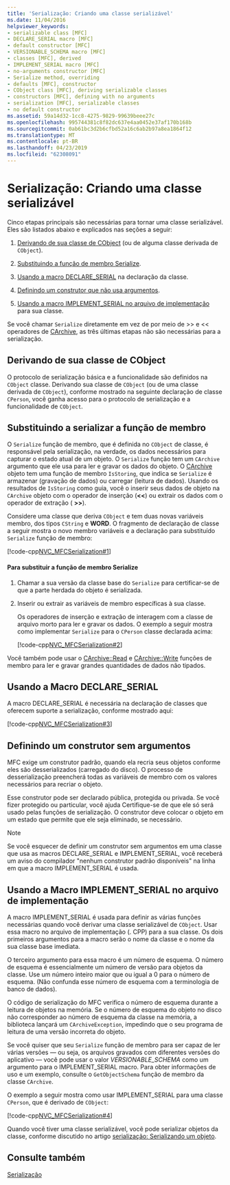 ```yaml
---
title: 'Serialização: Criando uma classe serializável'
ms.date: 11/04/2016
helpviewer_keywords:
- serializable class [MFC]
- DECLARE_SERIAL macro [MFC]
- default constructor [MFC]
- VERSIONABLE_SCHEMA macro [MFC]
- classes [MFC], derived
- IMPLEMENT_SERIAL macro [MFC]
- no-arguments constructor [MFC]
- Serialize method, overriding
- defaults [MFC], constructor
- CObject class [MFC], deriving serializable classes
- constructors [MFC], defining with no arguments
- serialization [MFC], serializable classes
- no default constructor
ms.assetid: 59a14d32-1cc8-4275-9829-99639beee27c
ms.openlocfilehash: 995744381c8f82dc637e4aa0452e37af170b168b
ms.sourcegitcommit: 0ab61bc3d2b6cfbd52a16c6ab2b97a8ea1864f12
ms.translationtype: MT
ms.contentlocale: pt-BR
ms.lasthandoff: 04/23/2019
ms.locfileid: "62308091"
---
```

# <a name="serialization-making-a-serializable-class"></a>Serialização: Criando uma classe serializável

Cinco etapas principais são necessárias para tornar uma classe serializável. Eles são listados abaixo e explicados nas seções a seguir:

1. [Derivando de sua classe de CObject](#_core_deriving_your_class_from_cobject) (ou de alguma classe derivada de `CObject`).

1. [Substituindo a função de membro Serialize](#_core_overriding_the_serialize_member_function).

1. [Usando a macro DECLARE_SERIAL](#_core_using_the_declare_serial_macro) na declaração da classe.

1. [Definindo um construtor que não usa argumentos](#_core_defining_a_constructor_with_no_arguments).

1. [Usando a macro IMPLEMENT_SERIAL no arquivo de implementação](#_core_using_the_implement_serial_macro_in_the_implementation_file) para sua classe.

Se você chamar `Serialize` diretamente em vez de por meio de >> e << operadores de [CArchive](../mfc/reference/carchive-class.md), as três últimas etapas não são necessárias para a serialização.

##  <a name="_core_deriving_your_class_from_cobject"></a> Derivando de sua classe de CObject

O protocolo de serialização básica e a funcionalidade são definidos na `CObject` classe. Derivando sua classe de `CObject` (ou de uma classe derivada de `CObject`), conforme mostrado na seguinte declaração de classe `CPerson`, você ganha acesso para o protocolo de serialização e a funcionalidade de `CObject`.

##  <a name="_core_overriding_the_serialize_member_function"></a> Substituindo a serializar a função de membro

O `Serialize` função de membro, que é definida no `CObject` de classe, é responsável pela serialização, na verdade, os dados necessários para capturar o estado atual de um objeto. O `Serialize` função tem um `CArchive` argumento que ele usa para ler e gravar os dados do objeto. O [CArchive](../mfc/reference/carchive-class.md) objeto tem uma função de membro `IsStoring`, que indica se `Serialize` é armazenar (gravação de dados) ou carregar (leitura de dados). Usando os resultados de `IsStoring` como guia, você o inserir seus dados de objeto na `CArchive` objeto com o operador de inserção (**<\<**) ou extrair os dados com o operador de extração ( **>>**).

Considere uma classe que deriva `CObject` e tem duas novas variáveis membro, dos tipos `CString` e **WORD**. O fragmento de declaração de classe a seguir mostra o novo membro variáveis e a declaração para substituído `Serialize` função de membro:

[!code-cpp[NVC_MFCSerialization#1](../mfc/codesnippet/cpp/serialization-making-a-serializable-class_1.h)]

#### <a name="to-override-the-serialize-member-function"></a>Para substituir a função de membro Serialize

1. Chamar a sua versão da classe base do `Serialize` para certificar-se de que a parte herdada do objeto é serializada.

1. Inserir ou extrair as variáveis de membro específicas à sua classe.

   Os operadores de inserção e extração de interagem com a classe de arquivo morto para ler e gravar os dados. O exemplo a seguir mostra como implementar `Serialize` para o `CPerson` classe declarada acima:

   [!code-cpp[NVC_MFCSerialization#2](../mfc/codesnippet/cpp/serialization-making-a-serializable-class_2.cpp)]

Você também pode usar o [CArchive::Read](../mfc/reference/carchive-class.md#read) e [CArchive::Write](../mfc/reference/carchive-class.md#write) funções de membro para ler e gravar grandes quantidades de dados não tipados.

##  <a name="_core_using_the_declare_serial_macro"></a> Usando a Macro DECLARE_SERIAL

A macro DECLARE_SERIAL é necessária na declaração de classes que oferecem suporte a serialização, conforme mostrado aqui:

[!code-cpp[NVC_MFCSerialization#3](../mfc/codesnippet/cpp/serialization-making-a-serializable-class_3.h)]

##  <a name="_core_defining_a_constructor_with_no_arguments"></a> Definindo um construtor sem argumentos

MFC exige um construtor padrão, quando ela recria seus objetos conforme eles são desserializados (carregado do disco). O processo de desserialização preencherá todas as variáveis de membro com os valores necessários para recriar o objeto.

Esse construtor pode ser declarado pública, protegida ou privada. Se você fizer protegido ou particular, você ajuda Certifique-se de que ele só será usado pelas funções de serialização. O construtor deve colocar o objeto em um estado que permite que ele seja eliminado, se necessário.

> [!NOTE]
>  Se você esquecer de definir um construtor sem argumentos em uma classe que usa as macros DECLARE_SERIAL e IMPLEMENT_SERIAL, você receberá um aviso do compilador "nenhum construtor padrão disponíveis" na linha em que a macro IMPLEMENT_SERIAL é usada.

##  <a name="_core_using_the_implement_serial_macro_in_the_implementation_file"></a> Usando a Macro IMPLEMENT_SERIAL no arquivo de implementação

A macro IMPLEMENT_SERIAL é usada para definir as várias funções necessárias quando você derivar uma classe serializável de `CObject`. Usar essa macro no arquivo de implementação (. CPP) para a sua classe. Os dois primeiros argumentos para a macro serão o nome da classe e o nome da sua classe base imediata.

O terceiro argumento para essa macro é um número de esquema. O número de esquema é essencialmente um número de versão para objetos da classe. Use um número inteiro maior que ou igual a 0 para o número de esquema. (Não confunda esse número de esquema com a terminologia de banco de dados).

O código de serialização do MFC verifica o número de esquema durante a leitura de objetos na memória. Se o número de esquema do objeto no disco não corresponder ao número de esquema da classe na memória, a biblioteca lançará um `CArchiveException`, impedindo que o seu programa de leitura de uma versão incorreta do objeto.

Se você quiser que seu `Serialize` função de membro para ser capaz de ler várias versões — ou seja, os arquivos gravados com diferentes versões do aplicativo — você pode usar o valor *VERSIONABLE_SCHEMA* como um argumento para o IMPLEMENT_SERIAL macro. Para obter informações de uso e um exemplo, consulte o `GetObjectSchema` função de membro da classe `CArchive`.

O exemplo a seguir mostra como usar IMPLEMENT_SERIAL para uma classe `CPerson`, que é derivado de `CObject`:

[!code-cpp[NVC_MFCSerialization#4](../mfc/codesnippet/cpp/serialization-making-a-serializable-class_4.cpp)]

Quando você tiver uma classe serializável, você pode serializar objetos da classe, conforme discutido no artigo [serialização: Serializando um objeto](../mfc/serialization-serializing-an-object.md).

## <a name="see-also"></a>Consulte também

[Serialização](../mfc/serialization-in-mfc.md)
